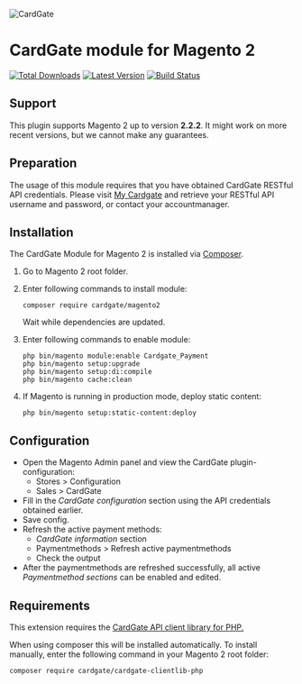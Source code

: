 ![CardGate](https://cdn.curopayments.net/thumb/200/logos/cardgate.png)

# CardGate module for Magento 2

[![Total Downloads](https://img.shields.io/packagist/dt/cardgate/magento2.svg)](https://packagist.org/packages/cardgate/magento2)
[![Latest Version](https://img.shields.io/packagist/v/cardgate/magento2.svg)](https://github.com/cardgate/magento2/releases)
[![Build Status](https://travis-ci.org/cardgate/magento2.svg?branch=master)](https://travis-ci.org/cardgate/magento2)

## Support

This plugin supports Magento 2 up to version **2.2.2**. It might work on more recent versions, but we cannot make any guarantees.

## Preparation

The usage of this module requires that you have obtained CardGate RESTful API credentials.
Please visit [My Cardgate](https://my.cardgate.com/) and retrieve your RESTful API username and password, or contact your accountmanager.

## Installation

The CardGate Module for Magento 2 is installed via [Composer](http://getcomposer.org/).

1. Go to Magento 2 root folder.

2. Enter following commands to install module:

   ```
   composer require cardgate/magento2
   ```

   Wait while dependencies are updated.

3. Enter following commands to enable module:

   ```
   php bin/magento module:enable Cardgate_Payment
   php bin/magento setup:upgrade
   php bin/magento setup:di:compile
   php bin/magento cache:clean
   ```

4. If Magento is running in production mode, deploy static content:

   ```
   php bin/magento setup:static-content:deploy
   ```

## Configuration

- Open the Magento Admin panel and view the CardGate plugin-configuration:
  - Stores > Configuration
  - Sales > CardGate
- Fill in the *CardGate configuration* section using the API credentials obtained earlier.
- Save config.
- Refresh the active payment methods:
  - *CardGate information* section
  - Paymentmethods > Refresh active paymentmethods
  - Check the output
- After the paymentmethods are refreshed successfully, all active *Paymentmethod sections* can be enabled and edited.

## Requirements

This extension requires the [CardGate API client library for PHP.](https://github.com/cardgate/cardgate-clientlib-php)

When using composer this will be installed automatically. To install manually, enter the following command in your Magento 2 root folder:

```
composer require cardgate/cardgate-clientlib-php
```
